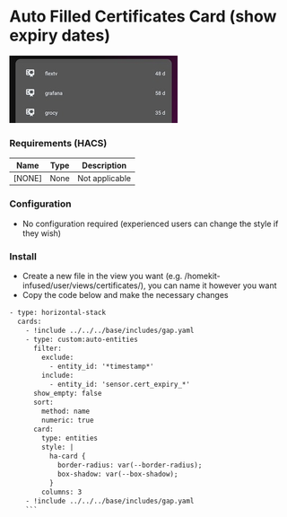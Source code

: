 # Auto Filled Certificates Card (show expiry dates)
![Homekit Infused](../images/certificates-card.png)


### Requirements (HACS)
| Name | Type  | Description |
|----------------------------------|-------------|---------------------------------------------------------------------------------------------------------------------------------------------------------------------------------------------------------|
| [NONE] | None | Not applicable |

### Configuration
- No configuration required (experienced users can change the style if they wish)

### Install
- Create a new file in the view you want (e.g. /homekit-infused/user/views/certificates/), you can name it however you want
- Copy the code below and make the necessary changes

```
- type: horizontal-stack
  cards:
    - !include ../../../base/includes/gap.yaml
    - type: custom:auto-entities
      filter:
        exclude:
          - entity_id: '*timestamp*'
        include:
          - entity_id: 'sensor.cert_expiry_*'
      show_empty: false
      sort:
        method: name
        numeric: true
      card:
        type: entities
        style: |
          ha-card {
            border-radius: var(--border-radius);
            box-shadow: var(--box-shadow);
          }
        columns: 3
    - !include ../../../base/includes/gap.yaml
    ```
